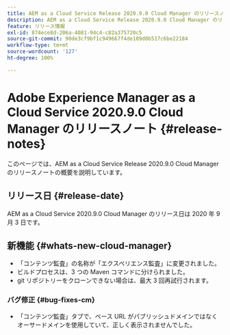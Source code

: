 ```yaml
---
title: AEM as a Cloud Service Release 2020.9.0 Cloud Manager のリリースノート
description: AEM as a Cloud Service Release 2020.9.0 Cloud Manager のリリースノート
feature: リリース情報
exl-id: 874ece8d-206a-4081-94c4-c82a375720c5
source-git-commit: 90de3cf9bf1c949667f4de109d0b517c6be22184
workflow-type: tm+mt
source-wordcount: '127'
ht-degree: 100%

---
```


# Adobe Experience Manager as a Cloud Service 2020.9.0 Cloud Manager のリリースノート {#release-notes}

このページでは、AEM as a Cloud Service Release 2020.9.0 Cloud Manager のリリースノートの概要を説明しています。

## リリース日 {#release-date}

AEM as a Cloud Service 2020.9.0 Cloud Manager のリリース日は 2020 年 9 月 3 日です。

## 新機能 {#whats-new-cloud-manager}

* 「コンテンツ監査」の名称が「エクスペリエンス監査」に変更されました。
* ビルドプロセスは、3 つの Maven コマンドに分けられました。
* git リポジトリーをクローンできない場合は、最大 3 回再試行されます。

### バグ修正 {#bug-fixes-cm}

* 「コンテンツ監査」タブで、ベース URL がパブリッシュドメインではなくオーサードメインを使用していて、正しく表示されませんでした。
